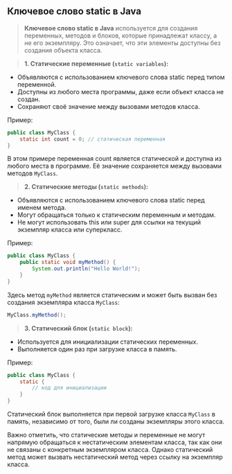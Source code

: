 ## Ключевое слово static в Java

> **Ключевое слово static в Java** используется для создания переменных, методов и блоков, которые принадлежат классу, а не его экземпляру. Это означает, что эти элементы доступны без создания объекта класса.

> **1. Статические переменные (`static variables`):**

- Объявляются с использованием ключевого слова static перед типом переменной.
- Доступны из любого места программы, даже если объект класса не создан.
- Сохраняют своё значение между вызовами методов класса.

Пример:

```java
public class MyClass {
    static int count = 0; // статическая переменная
}
```
В этом примере переменная count является статической и доступна из любого места в программе. Её значение сохраняется между вызовами методов `MyClass`.

> **2. Статические методы (`static methods`):**

- Объявляются с использованием ключевого слова static перед именем метода.
- Могут обращаться только к статическим переменным и методам.
- Не могут использовать this или super для ссылки на текущий экземпляр класса или суперкласс.

Пример:

```java
public class MyClass {
    public static void myMethod() {
        System.out.println("Hello World!");
    }
}
```

Здесь метод `myMethod` является статическим и может быть вызван без создания экземпляра класса `MyClass`:

```java
MyClass.myMethod();
```

> **3. Статический блок (`static block`):**

- Используется для инициализации статических переменных.
- Выполняется один раз при загрузке класса в память.

Пример:

```java
public class MyClass {
    static {
        // код для инициализации
    }
}
```

Статический блок выполняется при первой загрузке класса `MyClass` в память, независимо от того, были ли созданы экземпляры этого класса.

Важно отметить, что статические методы и переменные не могут напрямую обращаться к нестатическим элементам класса, так как они не связаны с конкретным экземпляром класса. Однако статический метод может вызвать нестатический метод через ссылку на экземпляр класса.



